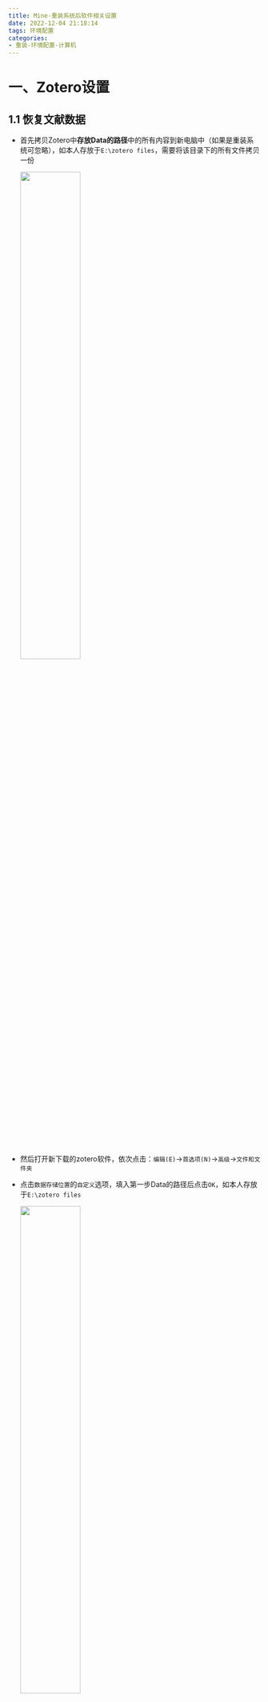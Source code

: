 ```yaml
---
title: Mine-重装系统后软件相关设置
date: 2022-12-04 21:18:14
tags: 环境配置
categories:
- 重装-环境配置-计算机
---
```


# 一、Zotero设置

## 1.1 恢复文献数据

- 首先拷贝Zotero中**存放Data的路径**中的所有内容到新电脑中（如果是重装系统可忽略），如本人存放于`E:\zotero files`，需要将该目录下的所有文件拷贝一份

	<img src="papers_local_zotero.png" width="50%" heigh="50%">

- 然后打开新下载的zotero软件，依次点击：`编辑(E)`->`首选项(N)`->`高级`->`文件和文件夹`

- 点击`数据存储位置`的`自定义`选项，填入第一步Data的路径后点击`OK`，如本人存放于`E:\zotero files`

	<img src='optional.png' width='50%' heigh='50%'>

- 最后重启zotero软件

## 1.2 安装插件

- 插件安装方式

	- 1. 先下载相关插件的`.spi`文件
	- 2. 在zotero软件中点击`工具(T)`->`插件`->`小齿轮`->`Install Add-on from file...`->`选择对应.spi文件`->`Install now`->`重启`

	<img src='zotero_extensions1.png' width='50%' heigh='50%'>
	<img src='zotero_extensions_installnow.png' width='50%' heigh='50%'>

- [zotero](https://zotero-chinese.gitee.io/zotero-plugins/#/)插件镜像网站

- [jasminum](https://github.com/l0o0/jasminum/releases)插件用于中文文献条目的自动抓取

	- 可通过github链接或搜索：https://github.com/l0o0/jasminum/releases

- [pdf-translate](https://github.com/windingwind/zotero-pdf-translate/releases/tag/v0.9.4)插件用于pdf便捷翻译

	- 可通过github链接或搜索：https://github.com/windingwind/zotero-pdf-translate/releases/tag/v0.9.4

# 二、浏览器设置

## 2.1 开启实时字幕翻译功能

- 谷歌：`设置`->`无障碍`->`实时字幕`
- Edge：`设置`->`辅助功能`->`实时字幕`（Edge102有该功能，Edge103没有）

## 2.2 安装插件

# 三、遇到软件无法被搜索到的情况

如`everything`软件无法搜索到

- 先在桌面对软件建立桌面快捷键

- 将快捷方式复制到`C:\ProgramData\Microsoft\Windows\Start Menu\Programs`

参考自：https://blog.csdn.net/qq_40579464/article/details/105342847

# 四、QT安装

## 4.1 配置MSVC（参考“QT编程经验”文章的配置方法）

## 4.2 安装QT Creator5.12.6版本
参考：https://blog.csdn.net/qq_41453285/article/details/89853671

## 4.3 配置MySQL
参考：https://subingwen.cn/qt/sql-driver/ & https://zhuanlan.zhihu.com/p/188416607

	- LIBS += "D:\Project\Wireless_communication_software\mysql_v8.0.32\MySQL Server 8.0\lib\libmysql.lib"
	- INCLUDEPATH += "D:\Project\Wireless_communication_software\mysql_v8.0.32\MySQL Server 8.0\include"
	- DEPENDPATH += "D:\Project\Wireless_communication_software\mysql_v8.0.32\MySQL Server 8.0\include"

## 4.4 Nivicate破解版安装
	- [NavicatPremium16破解](https://www.cnblogs.com/kkdaj/p/16260681.html)

# 五、Vscode相关编译器配置

## 5.1 C/C++配置

- 参考：[用vscode优雅配置c/c++环境！](https://zhuanlan.zhihu.com/p/610895870)
	- 下载好vscode后从`3`部分下载MinGW开始进行配置
	- [MinGW下载安装](https://blog.csdn.net/woxingzou/article/details/113746142）：https://pan.baidu.com/s/1ylj4YG7CBtv4C_RtVEtZ9Q) 验证码：ftk5
- 下载完MinGW后，配置VScode的部分参考[VSCode配置C/C++环境](https://zhuanlan.zhihu.com/p/87864677)的第`3`部分
- C++在vscode中运行是否每次都需要配置环境：https://www.zhihu.com/question/456362523

## 5.2 Vscode中配置Keil

- 参考：(VS Code编写Keil uVison 5工程)[https://blog.csdn.net/weixin_43576926/article/details/107736692]